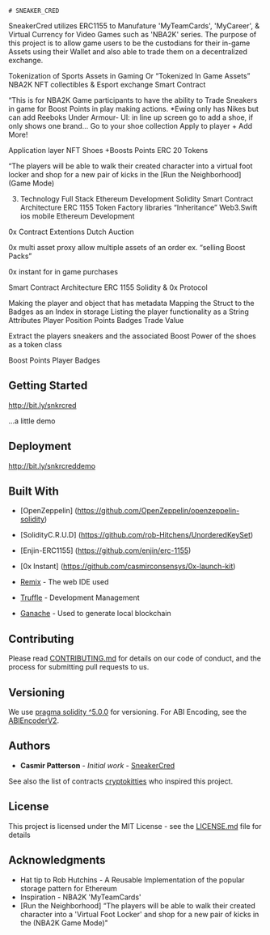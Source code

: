 	# SNEAKER_CRED

SneakerCred utilizes ERC1155 to Manufature 'MyTeamCards', 'MyCareer', & Virtual Currency for Video Games such as 'NBA2K' series. The purpose of this project is to allow game users to be the custodians for their in-game Assets using their Wallet and also able to trade them	on a decentralized exchange. 


Tokenization of Sports Assets in Gaming Or
“Tokenized In Game Assets” NBA2K NFT collectibles & Esport exchange Smart Contract

“This is for NBA2K Game participants to have the ability to Trade Sneakers in game for Boost Points in play making actions.
*Ewing only has Nikes but can add Reeboks Under Armour-
UI: in line up screen go to add a shoe, if only shows one brand… Go to your shoe collection
Apply to player + Add More!

Application layer
NFT Shoes +Boosts Points ERC 20 Tokens

“The players will be able to walk their created character into a virtual foot locker and shop for a new pair of kicks in the [Run the Neighborhood] (Game Mode) 





3. Technology
Full Stack Ethereum Development 
Solidity Smart Contract Architecture ERC 1155
Token Factory libraries “Inheritance” 
Web3.Swift ios mobile Ethereum Development 

0x Contract Extentions
Dutch Auction

0x multi asset proxy allow multiple assets of an order ex. “selling Boost Packs”

0x instant for in game purchases

Smart Contract Architecture ERC 1155 Solidity &
0x Protocol 

Making the player and object that has metadata
Mapping the Struct to the Badges as an Index in storage
Listing the player functionality as a String 
Attributes
Player
Position
Points
Badges
Trade
Value

Extract the players sneakers and the associated Boost Power of the shoes as a token class

Boost Points
Player Badges 


## Getting Started

http://bit.ly/snkrcred




 ...a little demo



## Deployment

http://bit.ly/snkrcreddemo

## Built With

* [OpenZeppelin] (https://github.com/OpenZeppelin/openzeppelin-solidity)
* [SolidityC.R.U.D] (https://github.com/rob-Hitchens/UnorderedKeySet)
* [Enjin-ERC1155] (https://github.com/enjin/erc-1155)
* [0x Instant] (https://github.com/casmirconsensys/0x-launch-kit)

* [Remix](http://remix.ethereum.org) - The web IDE used
* [Truffle](http://Truffleframework.com) - Development Management
* [Ganache](https://truffleframework.com/docs/ganache/workspaces/the-quickstart-workspace) - Used to generate local blockchain

## Contributing

Please read [CONTRIBUTING.md](https://gist.github.com/PurpleBooth/b24679402957c63ec426) for details on our code of conduct, and the process for submitting pull requests to us.

## Versioning

We use [pragma solidity ^5.0.0](https://solidity.readthedocs.io/en/v0.5.3/layout-of-source-files.html) for versioning. For ABI Encoding, see the [ABIEncoderV2](https://github.com/ethereum/solidity/issues/3379). 

## Authors

* **Casmir Patterson** - *Initial work* - [SneakerCred](https://github.com/casmirconsensys/SneakerCred)

See also the list of contracts [cryptokitties](https://github.com/dapperlabs/cryptokitties-bounty/blob/master/contracts/KittyCore.sol) who inspired this project.

## License

This project is licensed under the MIT License - see the [LICENSE.md](LICENSE.md) file for details

## Acknowledgments

* Hat tip to Rob Hutchins - A Reusable Implementation of the popular storage pattern for Ethereum
* Inspiration - NBA2K 'MyTeamCards' 
* [Run the Neighborhood] “The players will be able to walk their created character into a 'Virtual Foot Locker' and shop for a new pair of kicks in the  (NBA2K Game Mode)" 

